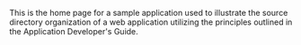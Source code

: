 
This is the home page for a sample application used to illustrate the
source directory organization of a web application utilizing the principles
outlined in the Application Developer's Guide.
